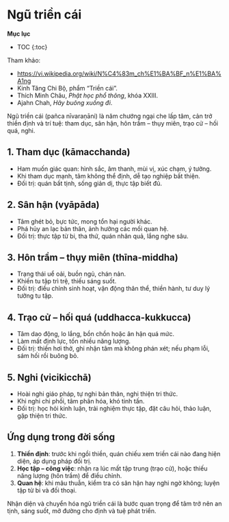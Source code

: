 # Ngũ triền cái

**Mục lục**

- TOC
{:toc}

Tham khảo:

- <https://vi.wikipedia.org/wiki/N%C4%83m_ch%E1%BA%BF_n%E1%BA%A1ng>
- Kinh Tăng Chi Bộ, phẩm “Triền cái”.
- Thích Minh Châu, *Phật học phổ thông*, khóa XXIII.
- Ajahn Chah, *Hãy buông xuống đi*.

Ngũ triền cái (pañca nīvaraṇāni) là năm chướng ngại che lấp tâm, cản trở thiền định và trí tuệ: tham dục, sân hận, hôn trầm – thụy miên, trạo cử – hối quá, nghi.

## 1. Tham dục (kāmacchanda)

- Ham muốn giác quan: hình sắc, âm thanh, mùi vị, xúc chạm, ý tưởng.
- Khi tham dục mạnh, tâm không thể định, dễ tạo nghiệp bất thiện.
- Đối trị: quán bất tịnh, sống giản dị, thực tập biết đủ.

## 2. Sân hận (vyāpāda)

- Tâm ghét bỏ, bực tức, mong tổn hại người khác.
- Phá hủy an lạc bản thân, ảnh hưởng các mối quan hệ.
- Đối trị: thực tập từ bi, tha thứ, quán nhân quả, lắng nghe sâu.

## 3. Hôn trầm – thụy miên (thīna-middha)

- Trạng thái uể oải, buồn ngủ, chán nản.
- Khiến tu tập trì trệ, thiếu sáng suốt.
- Đối trị: điều chỉnh sinh hoạt, vận động thân thể, thiền hành, tư duy lý tưởng tu tập.

## 4. Trạo cử – hối quá (uddhacca-kukkucca)

- Tâm dao động, lo lắng, bồn chồn hoặc ân hận quá mức.
- Làm mất định lực, tốn nhiều năng lượng.
- Đối trị: thiền hơi thở, ghi nhận tâm mà không phán xét; nếu phạm lỗi, sám hối rồi buông bỏ.

## 5. Nghi (vicikicchā)

- Hoài nghi giáo pháp, tự nghi bản thân, nghi thiện tri thức.
- Khi nghi chi phối, tâm phân hóa, khó tinh tấn.
- Đối trị: học hỏi kinh luận, trải nghiệm thực tập, đặt câu hỏi, thảo luận, gặp thiện tri thức.

## Ứng dụng trong đời sống

1. **Thiền định**: trước khi ngồi thiền, quán chiếu xem triền cái nào đang hiện diện, áp dụng pháp đối trị.
2. **Học tập – công việc**: nhận ra lúc mất tập trung (trạo cử), hoặc thiếu năng lượng (hôn trầm) để điều chỉnh.
3. **Quan hệ**: khi mâu thuẫn, kiểm tra có sân hận hay nghi ngờ không; luyện tập từ bi và đối thoại.

Nhận diện và chuyển hóa ngũ triền cái là bước quan trọng để tâm trở nên an tịnh, sáng suốt, mở đường cho định và tuệ phát triển.
